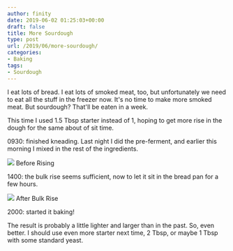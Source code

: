 ```yaml
---
author: finity
date: 2019-06-02 01:25:03+00:00
draft: false
title: More Sourdough
type: post
url: /2019/06/more-sourdough/
categories:
- Baking
tags:
- Sourdough
---
```





I eat lots of bread.  I eat lots of smoked meat, too, but unfortunately we need to eat all the stuff in the freezer now.  It's no time to make more smoked meat.  But sourdough?  That'll be eaten in a week.







This time I used 1.5 Tbsp starter instead of 1, hoping to get more rise in the dough for the same about of sit time.







0930: finished kneading.  Last night I did the pre-ferment, and earlier this morning I mixed in the rest of the ingredients.





![](https://blog.notmet.net/wp-content/uploads/2019/06/IMG_20190601_094014-768x1024.jpg)
Before Rising





1400: the bulk rise seems sufficient, now to let it sit in the bread pan for a few hours.





![](https://blog.notmet.net/wp-content/uploads/2019/06/IMG_20190601_135536-768x1024.jpg)
After Bulk Rise





2000: started it baking!







The result is probably a little lighter and larger than in the past.  So, even better.  I should use even more starter next time, 2 Tbsp, or maybe 1 Tbsp with some standard yeast.



